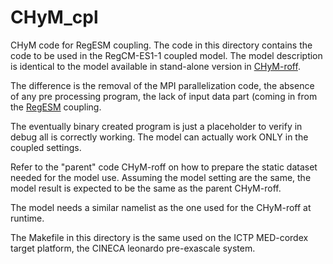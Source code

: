 # CHyM_cpl

CHyM code for RegESM coupling. The code in this directory contains the code
to be used in the RegCM-ES1-1 coupled model. The model description is
identical to the model available in stand-alone version in [CHyM-roff](https://github.com/graziano-giuliani/CHyM-roff).

The difference is the removal of the MPI parallelization code, the absence
of any pre processing program, the lack of input data part (coming in from the
[RegESM](https://github.com/graziano-giuliani/RegESM) coupling.

The eventually binary created program is just a placeholder to verify in debug
all is correctly working. The model can actually work ONLY in the coupled
settings.

Refer to the "parent" code CHyM-roff on how to prepare the static dataset
needed for the model use. Assuming the model setting are the same, the model
result is expected to be the same as the parent CHyM-roff.

The model needs a similar namelist as the one used for the CHyM-roff at runtime.

The Makefile in this directory is the same used on the ICTP MED-cordex target
platform, the CINECA leonardo pre-exascale system.
